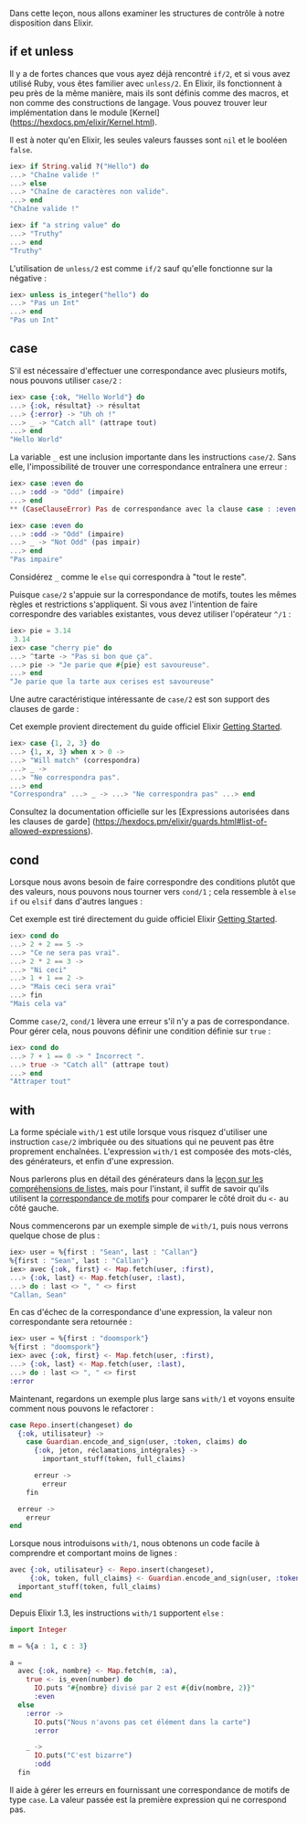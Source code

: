 Dans cette leçon, nous allons examiner les structures de contrôle à notre disposition dans Elixir.

## if et unless

Il y a de fortes chances que vous ayez déjà rencontré `if/2`, et si vous avez utilisé Ruby, vous êtes familier avec `unless/2`.
En Elixir, ils fonctionnent à peu près de la même manière, mais ils sont définis comme des macros, et non comme des constructions de langage. Vous pouvez trouver leur implémentation dans le module [Kernel] (https://hexdocs.pm/elixir/Kernel.html).

Il est à noter qu'en Elixir, les seules valeurs fausses sont `nil` et le booléen `false`.

```elixir
iex> if String.valid ?("Hello") do
...> "Chaîne valide !"
...> else
...> "Chaîne de caractères non valide".
...> end
"Chaîne valide !"

iex> if "a string value" do
...> "Truthy"
...> end
"Truthy"
```

L'utilisation de `unless/2` est comme `if/2` sauf qu'elle fonctionne sur la négative :

```elixir
iex> unless is_integer("hello") do
...> "Pas un Int"
...> end
"Pas un Int"
```

## case

S'il est nécessaire d'effectuer une correspondance avec plusieurs motifs, nous pouvons utiliser `case/2` :

```elixir
iex> case {:ok, "Hello World"} do
...> {:ok, résultat} -> résultat
...> {:error} -> "Uh oh !"
...> _ -> "Catch all" (attrape tout)
...> end
"Hello World"
```

La variable `_` est une inclusion importante dans les instructions `case/2`. Sans elle, l'impossibilité de trouver une correspondance entraînera une erreur :

```elixir
iex> case :even do
...> :odd -> "Odd" (impaire)
...> end
** (CaseClauseError) Pas de correspondance avec la clause case : :even

iex> case :even do
...> :odd -> "Odd" (impaire)
...> _ -> "Not Odd" (pas impair)
...> end
"Pas impaire"
```

Considérez `_` comme le `else` qui correspondra à "tout le reste".

Puisque `case/2` s'appuie sur la correspondance de motifs, toutes les mêmes règles et restrictions s'appliquent.
Si vous avez l'intention de faire correspondre des variables existantes, vous devez utiliser l'opérateur `^/1` :

```elixir
iex> pie = 3.14
 3.14
iex> case "cherry pie" do
...> ^tarte -> "Pas si bon que ça".
...> pie -> "Je parie que #{pie} est savoureuse".
...> end
"Je parie que la tarte aux cerises est savoureuse"
```

Une autre caractéristique intéressante de `case/2` est son support des clauses de garde :

Cet exemple provient directement du guide officiel Elixir [Getting Started](https://elixir-lang.org/getting-started/case-cond-and-if.html#case).

```elixir
iex> case {1, 2, 3} do
...> {1, x, 3} when x > 0 ->
...> "Will match" (correspondra)
...> _ ->
...> "Ne correspondra pas".
...> end
"Correspondra" ...> _ -> ...> "Ne correspondra pas" ...> end
```

Consultez la documentation officielle sur les [Expressions autorisées dans les clauses de garde] (https://hexdocs.pm/elixir/guards.html#list-of-allowed-expressions).

## cond

Lorsque nous avons besoin de faire correspondre des conditions plutôt que des valeurs, nous pouvons nous tourner vers `cond/1` ; cela ressemble à `else if` ou `elsif` dans d'autres langues :

Cet exemple est tiré directement du guide officiel Elixir [Getting Started](https://elixir-lang.org/getting-started/case-cond-and-if.html#cond).

```Elixir
iex> cond do
...> 2 + 2 == 5 ->
...> "Ce ne sera pas vrai".
...> 2 * 2 == 3 ->
...> "Ni ceci"
...> 1 + 1 == 2 ->
...> "Mais ceci sera vrai"
...> fin
"Mais cela va"
```

Comme `case/2`, `cond/1` lèvera une erreur s'il n'y a pas de correspondance.
Pour gérer cela, nous pouvons définir une condition définie sur `true` :

```elixir
iex> cond do
...> 7 + 1 == 0 -> " Incorrect ".
...> true -> "Catch all" (attrape tout)
...> end
"Attraper tout"
```

## with

La forme spéciale `with/1` est utile lorsque vous risquez d'utiliser une instruction `case/2` imbriquée ou des situations qui ne peuvent pas être proprement enchaînées. L'expression `with/1` est composée des mots-clés, des générateurs, et enfin d'une expression.

Nous parlerons plus en détail des générateurs dans la [leçon sur les compréhensions de listes](/fr/lessons/basics/comprehensions), mais pour l'instant, il suffit de savoir qu'ils utilisent la [correspondance de motifs](/fr/lessons/basics/pattern_matching) pour comparer le côté droit du `<-` au côté gauche.

Nous commencerons par un exemple simple de `with/1`, puis nous verrons quelque chose de plus :

```elixir
iex> user = %{first : "Sean", last : "Callan"}
%{first : "Sean", last : "Callan"}
iex> avec {:ok, first} <- Map.fetch(user, :first),
...> {:ok, last} <- Map.fetch(user, :last),
...> do : last <> ", " <> first
"Callan, Sean"
```

En cas d'échec de la correspondance d'une expression, la valeur non correspondante sera retournée :

```elixir
iex> user = %{first : "doomspork"}
%{first : "doomspork"}
iex> avec {:ok, first} <- Map.fetch(user, :first),
...> {:ok, last} <- Map.fetch(user, :last),
...> do : last <> ", " <> first
:error
```

Maintenant, regardons un exemple plus large sans `with/1` et voyons ensuite comment nous pouvons le refactorer :

```elixir
case Repo.insert(changeset) do
  {:ok, utilisateur} ->
    case Guardian.encode_and_sign(user, :token, claims) do
      {:ok, jeton, réclamations_intégrales} ->
        important_stuff(token, full_claims)

      erreur ->
        erreur
    fin

  erreur ->
    erreur
end
```

Lorsque nous introduisons `with/1`, nous obtenons un code facile à comprendre et comportant moins de lignes :

```elixir
avec {:ok, utilisateur} <- Repo.insert(changeset),
     {:ok, token, full_claims} <- Guardian.encode_and_sign(user, :token, claims) do
  important_stuff(token, full_claims)
end
```


Depuis Elixir 1.3, les instructions `with/1` supportent `else` :

```elixir
import Integer

m = %{a : 1, c : 3}

a =
  avec {:ok, nombre} <- Map.fetch(m, :a),
    true <- is_even(number) do
      IO.puts "#{nombre} divisé par 2 est #{div(nombre, 2)}"
      :even
  else
    :error ->
      IO.puts("Nous n'avons pas cet élément dans la carte")
      :error

    _ ->
      IO.puts("C'est bizarre")
      :odd
  fin
```

Il aide à gérer les erreurs en fournissant une correspondance de motifs de type `case`. La valeur passée est la première expression qui ne correspond pas.
